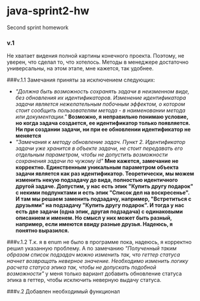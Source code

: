 # java-sprint2-hw
Second sprint homework

### v.1 
Не хватает видения полной картины конечного проекта. Поэтому, не уверен, что сделал то, что хотелось.
   Методы в менеджере достаточно универсальны, на этом этапе, мне кажется, так удобнее. 

###v.1.1 
Замечания приняты за исключением следующих:
* *"Должна быть возможность сохранять задачи в неизменном виде, без обновления их идентификаторов.
Изменение идентификатора задачи является нежелательным побочным эффектом, о котором стоит сообщить пользователям 
метода - в наименовании метода или документации."*
 __Возможно, я неправильно понимаю условие, но когда задача создается, ее идентификатор только появляется.
Ни при создании задачи, ни при ее обновлении идентификатор не меняется__
* *"Замечания к методу обновление задач. Пункт 2. Идентификатор задачи уже хранится в объекте задачи, не стоит передавать его отдельным параметром, 
чтобы не допустить возможности сохранения задачи по чужому id"* 
     __Мне кажется, замечание не корректно. Единственным уникальным параметром объекта задачи является как раз идентификатор.
Теоретически, мы можем изменить некую подзадачу до вида, полностью идентичного другой задаче. Допустим, у нас
есть эпик "Купить другу подарок" с некими подпунктами и есть эпик "Список дел на воскресенье". И там мы решаем заменить подзадачу, например,
"Встретиться с друзьями" на подзадачу "Купить другу подарок". И тогда у нас есть две задачи (одна эпик, другая подзадача) с 
 одинаковыми описанием и именем. Но смысл у них может быть разный, например, если имеются ввиду разные друзья. Надеюсь, я понятно
 выразился.__

###v.1.2 
Т.к. я в enum не было в программе пока, надеюсь, я корректно решил указанную проблему. А по замечанию
_"Полученный таким образом список подзадач можно изменить так, что геттер статуса начнет возвращать неверное значение.
Необходимо изменить логику расчета статуса эпика так, чтобы не допускать подобной возможности"_ у меня только вариант
добавить обновление статуса эпика в геттер, чтобы исключить неверную выдачу статуса.

###v.2
Добавлен необходимый функционал